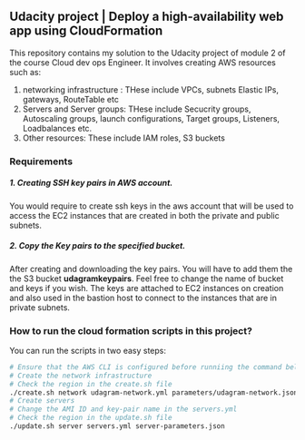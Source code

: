 ## Udacity project | Deploy a high-availability web app using CloudFormation

This repository contains my solution to the Udacity project of module 2 of the course Cloud dev ops Engineer. It involves creating AWS resources such as:

1. networking infrastructure : THese include VPCs, subnets Elastic IPs, gateways, RouteTable etc
2. Servers and Server groups: THese include Secucrity groups, Autoscaling groups, launch configurations, Target groups, Listeners, Loadbalances etc.
3. Other resources: These include IAM roles, S3 buckets

### Requirements

##### 1. Creating SSH key pairs in AWS account.

You would require to create ssh keys in the aws account that will be used to access the EC2 instances that are created in both the private and public subnets.

##### 2. Copy the Key pairs to the specified bucket.

After creating and downloading the key pairs. You will have to add them the the S3 bucket **udagramkeypairs**. Feel free to change the name of bucket and keys if you wish. The keys are attached to EC2 instances on creation and also used in the bastion host to connect to the instances that are in private subnets.

### How to run the cloud formation scripts in this project?

You can run the scripts in two easy steps:

```bash
# Ensure that the AWS CLI is configured before runniing the command below
# Create the network infrastructure
# Check the region in the create.sh file
./create.sh network udagram-network.yml parameters/udagram-network.json
# Create servers
# Change the AMI ID and key-pair name in the servers.yml
# Check the region in the update.sh file
./update.sh server servers.yml server-parameters.json
```
